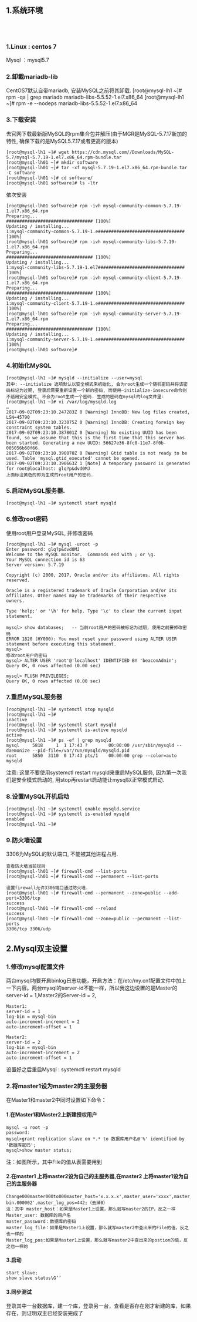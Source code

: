 ## 1.系统环境
<br>

<span id="busuanzi_container_site_pv" style='display:none'>
    本站总访问量：<span id="busuanzi_value_site_pv"></span> 次
</span>
<span id="busuanzi_container_site_uv" style='display:none'>
    本站总访客数：<span id="busuanzi_value_site_uv"></span> 人
</span>

<br>

### 1.Linux : centos 7
  Mysql ：mysql5.7
### 2.卸載mariadb-lib
CentOS7默认自带mariadb, 安装MySQL之前将其卸载.
    [root@mysql-lh1 ~]# rpm -qa | grep mariadb
    mariadb-libs-5.5.52-1.el7.x86_64
    [root@mysql-lh1 ~]# rpm -e --nodeps mariadb-libs-5.5.52-1.el7.x86_64

### 3.下载安装

去官网下载最新版MySQL的rpm集合包并解压(由于MGR是MySQL-5.7.17新加的特性, 确保下载的是MySQL5.7.17或者更高的版本)

    [root@mysql-lh1 ~]# wget https://cdn.mysql.com//Downloads/MySQL-5.7/mysql-5.7.19-1.el7.x86_64.rpm-bundle.tar
    [root@mysql-lh01 ~]# mkdir software
    [root@mysql-lh01 ~]# tar -xf mysql-5.7.19-1.el7.x86_64.rpm-bundle.tar -C software
    [root@mysql-lh01 ~]# cd software/
    [root@mysql-lh01 software]# ls -ltr

依次安装

    [root@mysql-lh01 software]# rpm -ivh mysql-community-common-5.7.19-1.el7.x86_64.rpm
    Preparing...                          ################################# [100%]
    Updating / installing...
    1:mysql-community-common-5.7.19-1.e################################# [100%]
    [root@mysql-lh01 software]# rpm -ivh mysql-community-libs-5.7.19-1.el7.x86_64.rpm 
    Preparing...                          ################################# [100%]
    Updating / installing...
    1:mysql-community-libs-5.7.19-1.el7################################# [100%]
    [root@mysql-lh01 software]# rpm -ivh mysql-community-client-5.7.19-1.el7.x86_64.rpm 
    Preparing...                          ################################# [100%]
    Updating / installing...
    1:mysql-community-client-5.7.19-1.e################################# [100%]
    [root@mysql-lh01 software]# rpm -ivh mysql-community-server-5.7.19-1.el7.x86_64.rpm 
    Preparing...                          ################################# [100%]
    Updating / installing...
    1:mysql-community-server-5.7.19-1.e################################# [100%]
    [root@mysql-lh01 software]#

### 4.初始化MySQL

    [root@mysql-lh1 ~]# mysqld --initialize --user=mysql
    其中: --initialize 选项默认以安全模式来初始化, 会为root生成一个随机密码并将该密码标记为过期, 登录后需要重新设置一个新的密码, 而使用—initialize-insecure命令则不适用安全模式, 不会为root生成一个密码. 生成的密码在mysql的log文件里:
    [root@mysql-lh1 ~]# vi /var/log/mysqld.log
    …
    2017-09-02T09:23:10.247283Z 0 [Warning] InnoDB: New log files created, LSN=45790
    2017-09-02T09:23:10.323075Z 0 [Warning] InnoDB: Creating foreign key constraint system tables.
    2017-09-02T09:23:10.387801Z 0 [Warning] No existing UUID has been found, so we assume that this is the first time that this server has been started. Generating a new UUID: 56627e36-8fc0-11e7-8f0b-005056b60f66.
    2017-09-02T09:23:10.390070Z 0 [Warning] Gtid table is not ready to be used. Table 'mysql.gtid_executed' cannot be opened.
    2017-09-02T09:23:10.390663Z 1 [Note] A temporary password is generated for root@localhost: glq?p&dvd0MJ
    上面标注黄色的即为生成的root用户的密码.
### 5.启动MySQL服务器.

    [root@mysql-lh1 ~]# systemctl start mysqld

### 6.修改root密码
使用root用户登录MySQL, 并修改密码

    [root@mysql-lh1 ~]# mysql -uroot -p
    Enter password: glq?p&dvd0MJ
    Welcome to the MySQL monitor.  Commands end with ; or \g.
    Your MySQL connection id is 63
    Server version: 5.7.19

    Copyright (c) 2000, 2017, Oracle and/or its affiliates. All rights reserved.

    Oracle is a registered trademark of Oracle Corporation and/or its
    affiliates. Other names may be trademarks of their respective
    owners.

    Type 'help;' or '\h' for help. Type '\c' to clear the current input statement.

    mysql> show databases;   -- 当前root用户的密码被标记为过期, 使用之前要修改密码
    ERROR 1820 (HY000): You must reset your password using ALTER USER statement before executing this statement.
    mysql>
    修改root用户的密码
    mysql> ALTER USER 'root'@'localhost' IDENTIFIED BY 'beaconAdmin';
    Query OK, 0 rows affected (0.00 sec)

    mysql> FLUSH PRIVILEGES;
    Query OK, 0 rows affected (0.00 sec)

### 7.重启MySQL服务器
    [root@mysql-lh1 ~]# systemctl stop mysqld
    [root@mysql-lh1 ~]# 	
    inactive
    [root@mysql-lh1 ~]# systemctl start mysqld
    [root@mysql-lh1 ~]# systemctl is-active mysqld
    active
    [root@mysql-lh1 ~]# ps -ef | grep mysqld
    mysql     5818     1  1 17:43 ?        00:00:00 /usr/sbin/mysqld --daemonize --pid-file=/var/run/mysqld/mysqld.pid
    root      5850  3110  0 17:43 pts/1    00:00:00 grep --color=auto mysqld
注意: 这里不要使用systemctl restart mysqld来重启MySQL服务, 因为第一次我们是安全模式启动的, 用stop再restart启动能让mysql以正常模式启动.

### 8.设置MySQL开机启动
    [root@mysql-lh1 ~]# systemctl enable mysqld.service
    [root@mysql-lh1 ~]# systemctl is-enabled mysqld
    enabled
    [root@mysql-lh1 ~]#

### 9.防火墙设置
3306为MySQL的默认端口, 不能被其他进程占用.

    查看防火墙当前规则
    [root@mysql-lh01 ~]# firewall-cmd --list-ports
    [root@mysql-lh01 ~]# firewall-cmd --permanent --list-ports

    设置firewall允许3306端口通过防火墙.
    [root@mysql-lh01 ~]# firewall-cmd --permanent --zone=public --add-port=3306/tcp
    success
    [root@mysql-lh01 ~]# firewall-cmd --reload
    success
    [root@mysql-lh01 ~]# firewall-cmd --zone=public --permanent --list-ports
    3306/tcp 3306/udp 

## 2.Mysql双主设置
### 1.修改mysql配置文件
两台mysql均要开启binlog日志功能，开启方法：在/etc/my.cnf配置文件中加上一下内容。两台mysql的server-id不能一样，所以我这边设置的是Master的server-id = 1,Master2的Server-id = 2,

    Master1:
    server-id = 1
    log-bin = mysql-bin
    auto-increment-increment = 2
    auto-increment-offset = 1

    Master2:
    server-id = 2
    log-bin = mysql-bin
    auto-increment-increment = 2
    auto-increment-offset = 1

设置好之后重启Mysql : systemctl restart mysqld
### 2.将master1设为master2的主服务器
在Master1和master2中同时设置如下命令：

#### 1.在Master1和Master2上新建授权用户
    mysql -u root -p
    password:
    mysql>grant replication slave on *.* to 数据库用户名@'%' identified by '数据库密码';
    mysql>show master status;
注：如图所示，其中File的值从表需要用到

#### 2.在master1 上将master2设为自己的主服务器,在master2 上将master1设为自己的主服务器
    Change000master000to000master_host='x.x.x.x',master_user='xxxx',master_password='xxxxx',master_log_file='mysql-bin.000002',master_log_pos=442;（去掉0）
    注：其中 master_host：如果是Master1上设置，那么就写master2的IP，反之一样
    Master_user: 数据库的用户名
    master_password：数据库的密码
    master_log_file：如果是Master1上设置，那么就写master2中查出来的File的值，反之也一样的
    Master_log_pos:如果是Master1上设置，那么就写master2中查出来的postion的值，反之也一样的

#### 3.启动
    start slave;
    show slave status\G‘’

#### 3.同步测试
登录其中一台数据库，建一个库，登录另一台，查看是否存在刚才新建的库，如果存在，则证明双主已经安装完成了